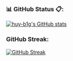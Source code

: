 ### 📊 GitHub Status 📋:

[![huy-b1g's GitHub stats](https://github-readme-stats.vercel.app/api?username=huy-b1g&show_icons=true&theme=gruvbox
)](https://github.com/huy-b1g/github-readme-stats)


### GitHub Streak:
[![GitHub Streak](http://github-readme-streak-stats.herokuapp.com?user=huy-b1g&theme=gruvbox)](https://git.io/streak-stats)
